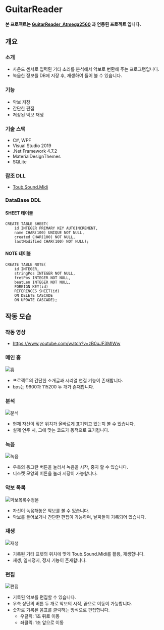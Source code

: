 # GuitarReader
#### 본 프로젝트는 [GuitarReader_Atmega2560](https://github.com/lcw3176/GuitarReader_Atmega2560) 과 연동된 프로젝트 입니다.
## 개요
### 소개
- 사운드 센서로 입력된 기타 소리를 분석해서 악보로 변환해 주는 프로그램입니다.
- 녹음한 정보를 DB에 저장 후, 재생하여 들어 볼 수 있습니다.
### 기능
- 악보 저장
- 간단한 편집
- 저장된 악보 재생
### 기술 스택
- C#, WPF
- Visual Studio 2019
- .Net Framework 4.7.2
- MaterialDesignThemes
- SQLite
### 참조 DLL
- [Toub.Sound.Midi](http://grouplab.cpsc.ucalgary.ca/cookbook/index.php/VisualStudio/HowToPlayMIDIInstruments)

### DataBase DDL
#### SHEET 테이블 
```
CREATE TABLE SHEET(
    id INTEGER PRIMARY KEY AUTOINCREMENT,
    name CHAR(100) UNIQUE NOT NULL,
    created CHAR(100) NOT NULL,
    lastModified CHAR(100) NOT NULL);
```
#### NOTE 테이블
```
CREATE TABLE NOTE(
    id INTEGER,
    stringPos INTEGER NOT NULL,
    fretPos INTEGER NOT NULL,
    beatLen INTEGER NOT NULL,
    FOREIGN KEY(id)
    REFERENCES SHEET(id)
    ON DELETE CASCADE
    ON UPDATE CASCADE);
```
## 작동 모습
### 작동 영상
- https://www.youtube.com/watch?v=zB0uJF3MIWw
### 메인 홈
![홈](https://user-images.githubusercontent.com/59993347/143394900-1d19c2dd-18c4-45c6-95ba-e69361aee437.png)
- 프로젝트의 간단한 소개글과 시리얼 연결 기능이 존재합니다.
- bps는 9600과 115200 두 개가 존재합니다.

### 분석
![분석](https://user-images.githubusercontent.com/59993347/143394910-75eaac02-3f90-4bda-b6be-d6d319d3bd0a.png)
- 현재 자신이 짚은 위치가 올바르게 표기되고 있는지 볼 수 있습니다.
- 실제 연주 시, 그에 맞는 코드가 동적으로 표기됩니다.

### 녹음
![녹음](https://user-images.githubusercontent.com/59993347/143394786-2fb0deed-3f96-4ac4-a7d3-2c2eb5ba67af.png)
- 우측의 동그란 버튼을 눌러서 녹음을 시작, 중지 할 수 있습니다.
- 디스켓 모양의 버튼을 눌러 저장이 가능합니다.

### 악보 목록
![악보목록수정본](https://user-images.githubusercontent.com/59993347/143396411-82dc17e2-89b5-4275-8ae3-74ccafa1a046.png)
- 자신이 녹음해놓은 악보를 볼 수 있습니다.
- 악보를 들어보거나 간단한 편집이 가능하며, 날짜들이 기록되어 있습니다.

### 재생
![재생](https://user-images.githubusercontent.com/59993347/143394795-6f9aa97a-5eb9-40a3-bbe3-75df7a5ed141.png)
- 기록된 기타 프렛의 위치에 맞게 Toub.Sound.Midi를 활용, 재생합니다.
- 재생, 일시정지, 정지 기능이 존재합니다.

### 편집
![편집](https://user-images.githubusercontent.com/59993347/143394797-8c4eac03-94d6-488e-b7a1-882ff18a1e9e.png)
- 기록된 악보를 편집할 수 있습니다.
- 우측 상단의 버튼 두 개로 악보의 시작, 끝으로 이동이 가능합니다.
- 숫자로 기록된 음표를 클릭하는 방식으로 편집합니다.
    - 우클릭: 1초 뒤로 이동
    - 좌클릭: 1초 앞으로 이동
